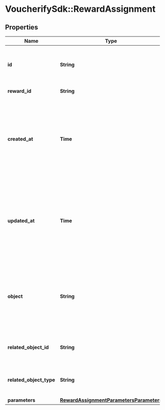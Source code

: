 # VoucherifySdk::RewardAssignment

## Properties

| Name | Type | Description | Notes |
| ---- | ---- | ----------- | ----- |
| **id** | **String** | Unique reward assignment ID, assigned by Voucherify. |  |
| **reward_id** | **String** | Associated reward ID. |  |
| **created_at** | **Time** | Timestamp representing the date and time when the reward assignment was created. The value is shown in the ISO 8601 format. |  |
| **updated_at** | **Time** | Timestamp representing the date and time when the reward assignment was updated. The value is shown in the ISO 8601 format. |  |
| **object** | **String** | The type of the object represented by the JSON. This object stores information about the reward assignment. | [default to &#39;reward_assignment&#39;] |
| **related_object_id** | **String** | Related object ID to which the reward was assigned. |  |
| **related_object_type** | **String** | Related object type to which the reward was assigned. | [default to &#39;campaign&#39;] |
| **parameters** | [**RewardAssignmentParametersParameters**](RewardAssignmentParametersParameters.md) |  | [optional] |

